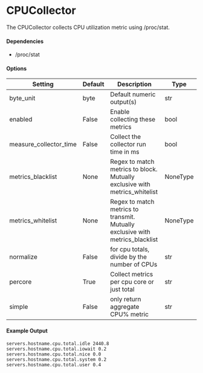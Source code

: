 <!--This file was generated from the python source
Please edit the source to make changes
-->
CPUCollector
=====

The CPUCollector collects CPU utilization metric using /proc/stat.

#### Dependencies

 * /proc/stat


#### Options

Setting | Default | Description | Type
--------|---------|-------------|-----
byte_unit | byte | Default numeric output(s) | str
enabled | False | Enable collecting these metrics | bool
measure_collector_time | False | Collect the collector run time in ms | bool
metrics_blacklist | None | Regex to match metrics to block. Mutually exclusive with metrics_whitelist | NoneType
metrics_whitelist | None | Regex to match metrics to transmit. Mutually exclusive with metrics_blacklist | NoneType
normalize | False | for cpu totals, divide by the number of CPUs | str
percore | True | Collect metrics per cpu core or just total | str
simple | False | only return aggregate CPU% metric | str

#### Example Output

```
servers.hostname.cpu.total.idle 2440.8
servers.hostname.cpu.total.iowait 0.2
servers.hostname.cpu.total.nice 0.0
servers.hostname.cpu.total.system 0.2
servers.hostname.cpu.total.user 0.4
```

